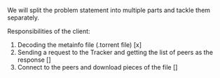 We will split the problem statement into multiple parts and tackle them separately.

Responsibilities of the client:
1. Decoding the metainfo file (.torrent file) [x]
2. Sending a request to the Tracker and getting the list of peers as the response []
3. Connect to the peers and download pieces of the file []
